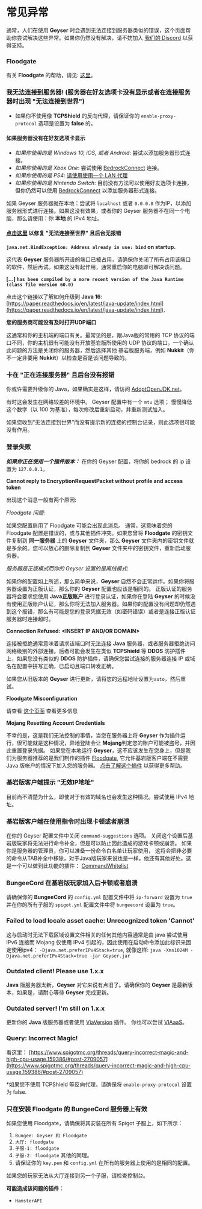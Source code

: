 # 常见异常

通常，人们在使用 **Geyser** 时会遇到无法连接到服务器类似的错误，这个页面帮助你尝试解决这些异常。如果你仍然没有解决，请不妨加入 [我们的 Discord](https://discord.geysermc.org) 以获得支持。

### Floodgate

有关 **Floodgate** 的帮助，请见: [这里](../../floodgate-wiki/wen-ti.md)。

### 我无法连接到服务器! (服务器在好友选项卡没有显示或者在连接服务器时出现 "无法连接到世界")

* 如果你不使用像 **TCPShield** 的反向代理，请保证你的 `enable-proxy-protocol` 选项是设置为 **false** 的。

#### 如果服务器没有在好友选项卡显示

* _如果你使用的是 Windows 10, iOS, 或者 Android_: 尝试以添加服务器形式连接。
* _如果你使用的是 Xbox One_: 尝试使用 [BedrockConnect](https://github.com/GeyserMC/Geyser/wiki/Using-Geyser-with-Consoles) 连接。
* _如果你使用的是 PS4_: [请使用使用一个 LAN 代理](https://github.com/GeyserMC/Geyser/wiki/Using-Geyser-with-Consoles#playstation-4)
* _如果你使用的是 Nintendo Switch_: 目前没有方法可以使用好友选项卡连接，但你仍然可以使用 [BedrockConnect](https://github.com/GeyserMC/Geyser/wiki/Using-Geyser-with-Consoles) 以添加服务器形式连接。

如果 Geyser 服务器就在本地：尝试将 `localhost` 或者 `0.0.0.0` 作为IP，以添加服务器形式进行连接。如果这没有效果，或者你的 Geyser 服务器不在同一个电脑，那么请使用：你 **本地** 的 IPv4 地址。

#### [点击这里](xiu-fu-wu-fa-lian-jie-zhi-shi-jie.md) 以修复 "无法连接至世界" 且后台无报错

**`java.net.BindException: Address already in use: bind` on startup.**

这代表 **Geyser** 服务器所开设的端口已被占用，请确保你关闭了所有占用该端口的软件，然后再试。如果这没有起作用，通常重启你的电脑即可解决该问题。

**\[...] `has been compiled by a more recent version of the Java Runtime (class file version 60.0)`**

点击这个链接以了解如何升级到 **Java 16**: [https://paper.readthedocs.io/en/latest/java-update/index.html](https://paper.readthedocs.io/en/latest/java-update/index.html).

**您的服务商可能没有及时打开UDP端口**

这通常和你的主机端的端口有关。最常见的是，跟Java版的常用的 TCP 协议的端口不同，你的主机很有可能没有开放基岩版所使用的 UDP 协议的端口。一个确认此问题的方法是关闭你的服务器，然后选择其他 基岩版服务端，例如 **Nukkit**（你不一定非要用 **Nukkit**）以检查是否是该问题导致的。

### 卡在 "正在连接服务器" 且后台没有报错

你或许需要升级你的 Java，如果确实是这样，请访问 [AdoptOpenJDK.net](https://adoptopenjdk.net)。

有时这会发生在网络较差的环境中。 Geyser 配置中有一个 `mtu` 选项； 慢慢降低这个数字（以 100 为基准），每次修改后重新启动，并重新测试加入。

如果您收到“无法连接到世界”而没有提示新的连接的控制台记录，则此选项很可能没有作用。

### 登录失败

_**如果你正在使用一个插件版本：**_ 在你的 Geyser 配置，将你的 bedrock 的 ip 设置为 `127.0.0.1`。

**Cannot reply to EncryptionRequestPacket without profile and access token**

出现这个消息一般有两个原因:

_Floodgate 问题_:

如果您配置启用了 Floodgate 可能会出现此消息。 通常，这意味着您的 Floodgate 配置是错误的，或与其他插件冲突。如果您曾将 **Floodgate** 的密钥文件复制到 **同一服务器** 上的 **Geyser** 文件夹，那么 **Geyser** 文件夹内的密钥文件就是多余的。您可以放心的删除复制到 **Geyser** 文件夹中的密钥文件，重新启动服务器。

_服务器是正版模式而你的 Geyser 设置的是离线模式_:

如果你的配置如上所述，那么简单来说，**Geyser** 自然不会正常运作。如果你将服务器设置为正版认证，那么你的 **Geyser** 配置也应该是相同的。 正版认证的服务器将会要求您使用 **Java正版账户** 进行登录认证，如果你在登陆 **Geyser** 的时候没有使用正版账户认证，那么你将无法加入服务器。如果你的配置没有问题却仍然遇到这个报错，那么有可能是您的登录凭据无效（如密码错误）或者是连接正版认证服务器时连接超时。

**Connection Refused: \<INSERT IP AND/OR DOMAIN>**

连接被拒绝通常意味着请求该端口时无法连接 **Java** 服务器，或者服务器拒绝访问网络级别的外部连接。后者可能会发生在类似 **TCPShield** 等 **DDOS** 防护插件上，如果您没有类似的 **DDOS** 防护插件，请确保您尝试连接的服务器连接 IP 或域名在配置中拼写正确，已启动且端口转发正确。

如果您从旧版本的 **Geyser** 进行更新，请将您的远程地址设置为`auto`，然后重试。

**Floodgate Misconfiguration**

请查看 [这个页面](../../floodgate-wiki/wen-ti.md) 查看更多信息

**Mojang Resetting Account Credentials**

不幸的是，这是我们无法控制的事情，当您在服务器上将 **Geyser** 作为插件运行，很可能就是这种情况，异地登陆会让 **Mojang**判定您的账户可能被盗号，并因此重置登录凭据。 如果您在本地运行 **Geyser**，这不应该发生在您身上，但是我们为服务器推荐的是我们制作的插件 [Floodgate](https://github.com/GeyserMC/Floodgate), 它允许基岩版客户端在不需要 Java 版帐户的情况下加入您的服务器。 [点击了解这个插件](https://github.com/GeyserMC/Geyser/wiki/Floodgate) 以获得更多帮助。

### 基岩版客户端提示 "无效IP地址"

目前尚不清楚为什么，即使对于有效的域名也会发生这种情况。尝试使用 IPv4 地址。

### 基岩版客户端在使用指令时出现卡顿或者崩溃

在你的 Geyser 配置文件中关闭 `command-suggestions` 选项。 关闭这个设置后基岩版玩家将无法进行命令补全，但是可以防止因此造成的游戏卡顿或崩溃。 如果你是服务器的管理员，你可以准备一份命令白名单让玩家使用， 这将会把非必要的命令从TAB补全中移除，对于Java版玩家来说也是一样。他还有其他好处。这是一个可以做到此功能的插件： [CommandWhitelist](https://www.spigotmc.org/resources/commandwhitelist-spigot-waterfall-velocity.81326/)

### BungeeCord 在基岩版玩家加入后卡顿或者崩溃

请确保你的 **BungeeCord** 的 `config.yml` 配置文件中将 `ip-forward` 设置为 `true` 并在你的所有子服的 `spigot.yml` 配置文件中将 `bungeecord` 设置为 `true`。

### Failed to load locale asset cache: Unrecognized token 'Cannot'

这与启动时无法下载区域设置文件相关的任何其他内容通常是由 java 尝试使用 IPv6 连接而 Mojang 仅使用 IPv4 引起的，因此使用在启动命令添加此标识来固定使用ipv4： `-Djava.net.preferIPv4Stack=true`, 就像这样: `java -Xms1024M -Djava.net.preferIPv4Stack=true -jar Geyser.jar`

### Outdated client! Please use 1.x.x

**Java** 版服务器太新，**Geyser** 对它来说有点旧了。请确保你的 **Geyser** 是最新版本，如果是，请耐心等待 **Geyser** 完成更新。

### Outdated server! I'm still on 1.x.x

更新你的 **Java** 版服务器或者使用 [ViaVersion](https://viaversion.com) 插件。 你也可以尝试 [VIAaaS](https://github.com/ViaVersion/VIAaaS)。

### Query: Incorrect Magic!

看这里： [https://www.spigotmc.org/threads/query-incorrect-magic-and-high-cpu-usage.159386/#post-2709057](https://www.spigotmc.org/threads/query-incorrect-magic-and-high-cpu-usage.159386/#post-2709057)

\*如果您不使用 TCPShield 等反向代理，请确保将 `enable-proxy-protocol` 设置为 false.

### 只在安装 Floodgate 的 BungeeCord 服务器上有效

如果您使用 Floodgate，请确保将其安装在所有 Spigot 子服上，如下所示：

1. `Bungee: Geyser 和 Floodgate`
2. `大厅: floodgate`
3. `子服-1: floodgate`
4. `子服-2: floodgate` 其他的同理。
5. 请保证你的 `key.pem` 和 `config.yml` 在所有的服务器上使用的是相同的配置。

如果您的玩家无法从大厅连接到另一个子服，请检查控制台。

**可能造成该问题的插件：**

* `HamsterAPI`
